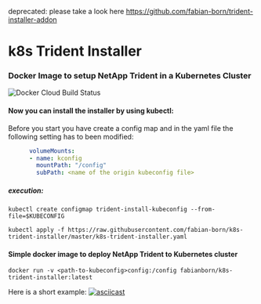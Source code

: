 deprecated: please take a look here https://github.com/fabian-born/trident-installer-addon



# k8s Trident Installer
### Docker Image to setup NetApp Trident in a Kubernetes Cluster

![Docker Cloud Build Status](https://img.shields.io/docker/cloud/build/fabianborn/k8s-trident-installer)


#### Now you can install the installer by using kubectl:

Before you start you have create a config map and in the yaml file the following setting has to been modified:
```yaml
      volumeMounts:
      - name: kconfig
        mountPath: "/config"
        subPath: <name of the origin kubeconfig file>
```

##### execution:

``` 
kubectl create configmap trident-install-kubeconfig --from-file=$KUBECONFIG

kubectl apply -f https://raw.githubusercontent.com/fabian-born/k8s-trident-installer/master/k8s-trident-installer.yaml
```


#### Simple docker image to deploy NetApp Trident to Kubernetes cluster

```docker run -v <path-to-kubeconfig>config:/config fabianborn/k8s-trident-installer:latest```


Here is a short example:
[![asciicast](https://asciinema.org/a/gKTMvKguMYOINNOtcNxSiZCKR.svg)](https://asciinema.org/a/gKTMvKguMYOINNOtcNxSiZCKR)
